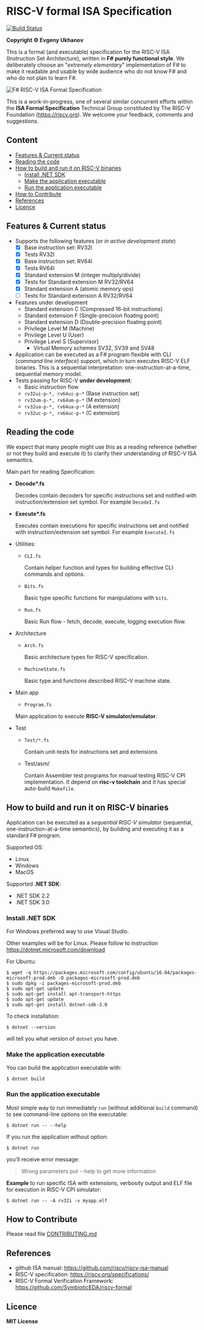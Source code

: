 # RISC-V formal ISA Specification
[![Build Status](https://travis-ci.org/mrLSD/riscv-fs.svg?branch=master)](https://travis-ci.org/mrLSD/riscv-fs)

**Copyright &copy; Evgeny Ukhanov**

This is a formal (and executable) specification for the 
RISC-V ISA (Instruction Set Architecture), written in 
**F# purely functional style**. We deliberately choose 
an "_extremely elementary_" implementation of F# to make it 
readable and usable by wide audience who do not know F# and who 
do not plan to learn F#.

![F# RISC-V ISA Formal Specification](https://miro.medium.com/max/2474/1*88Zj-QJq48IZTiCGUo5mSQ.png)

This is a work-in-progress, one of several similar concurrent 
efforts within the **ISA Formal Specification** 
Technical Group constituted by The RISC-V Foundation 
(https://riscv.org). We welcome your feedback, comments and suggestions. 

## Content
* [Features & Current status](#features--current-status) 
* [Reading the code](#reading-the-code)
* [How to build and run it on RISC-V binaries](#how-to-build-and-run-it-on-risc-v-binaries)
  * [Install .NET SDK](#install-.net-sdk)
  * [Make the application executable](#make-the-application-executable)
  * [Run the application executable](#run-the-application-executable)
* [How to Contribute](#how-to-contribute)
* [References](#references)  
* [Licence](#licence)
 
## Features & Current status
* Supports the following features (or _in active development state_)
  - [x] Base instruction set: RV32I
  - [x] Tests RV32I
  - [x] Base instruction set: RV64I
  - [x] Tests RV64I
  - [x] Standard extension M (integer multiply/divide)
  - [x] Tests for Standard extension M RV32/RV64
  - [x] Standard extension A (atomic memory ops)
  - [ ] Tests for Standard extension A RV32/RV64
* Features under development
  * Standard extension C (Compressed 16-bit instructions)
  * Standard extension F (Single-precision floating point)
  * Standard extension D (Double-precision floating point)
  * Privilege Level M (Machine)
  * Privilege Level U (User)
  * Privilege Level S (Supervisor)
    * Virtual Memory schemes SV32, SV39 and SV48
* Application can be executed as a F# program flexible with 
CLI (_command line interface_) support, which in 
turn executes RISC-V ELF binaries. This is a sequential 
interpretation: one-instruction-at-a-time, sequential 
memory model.
* Tests passing for RISC-V **under development**:
  * Basic instruction flow
  * `rv32ui-p-*, rv64ui-p-*` (Base instruction set)
  * `rv32um-p-*, rv64um-p-*` (M extension)
  * `rv32ua-p-*, rv64ua-p-*` (A extension)
  * `rv32uc-p-*, rv64uc-p-*` (C extension)

## Reading the code
We expect that many people might use this as a reading 
reference (whether or not they build and execute it) to 
clarify their understanding of RISC-V ISA semantics.

Main part for reading Specification:
* **Decode\*.fs**
  
  Decodes contain decoders for specific instructions set
  and notified with instruction/extension set symbol. For example `DecodeI.fs`
* **Execute\*.fs**

  Executes contain executions for specific instructions set
  and notified with instruction/extension set symbol. For example `ExecuteI.fs`
  
* Utilities:
  * `CLI.fs`
    
    Contain helper function and types for
    building effective CLI commands and options.
  
  * `Bits.fs`
    
    Basic type specific functions for 
    manipulations with `bits`.
  
  * `Run.fs`
  
    Basic Run flow - fetch, decode, execute,
    logging execution flow.  

* Architecture
  * `Arch.fs`

    Basic architecture types for RISC-V specification.
  
  * `MachineState.fs`
  
    Basic type and functions described
    RISC-V machine state.  

* Main app
  * `Program.fs`
  
  Main application to execute **RISC-V simulator/emulator**.
  
* Test
  * `Test/*.fs`
  
    Contain unit-tests for instructions set
    and extensions
    
  * Test/asm/
  
    Contain Assembler test programs for
    manual testing RISC-V CPI implementation.
    It depend on **risc-v toolchain** and 
    it has special auto-build `Makefile`.      

## How to build and run it on RISC-V binaries
Application can be executed as a _sequential RISC-V simulator_ 
(sequential, one-instruction-at-a-time semantics), by 
building and executing it as a standard F# program.

Supported OS:
* Linux
* Windows
* MacOS

Supported **.NET SDK**:
* .NET SDK 2.2
* .NET SDK 3.0

### Install .NET SDK

For Windows preferred way to use Visual Studio.

Other examples will be for Linux.
Please follow to instruction https://dotnet.microsoft.com/download

For Ubuntu:
```
$ wget -q https://packages.microsoft.com/config/ubuntu/16.04/packages-microsoft-prod.deb -O packages-microsoft-prod.deb
$ sudo dpkg -i packages-microsoft-prod.deb
$ sudo apt-get update
$ sudo apt-get install apt-transport-https
$ sudo apt-get update
$ sudo apt-get install dotnet-sdk-3.0
```
To check installation:

`$ dotnet --version`

will tell you what version of `dotnet` you have.

### Make the application executable
You can build the application executable with:

`$ dotnet build`

### Run the application executable

Most simple way to run immediately `run` (without 
additional `build` command) to see command-line 
options on the executable:

`$ dotnet run -- --help`

If you run the application without option:

`$ dotnet run`

you'll receive error message:

> Wrong parameters put --help to get more information

**Example** to run specific ISA with extensions, verbosity
output and ELF file for execution in RISC-V CPI simulator:

`$ dotnet run -- -A rv32i -v myapp.elf`

## How to Contribute

Please read file [CONTRIBUTING.md](CONTRIBUTING.md)

## References

* github ISA manual: https://github.com/riscv/riscv-isa-manual
* RISC-V specification: https://riscv.org/specifications/
* RISC-V Formal Verification Framework: https://github.com/SymbioticEDA/riscv-formal

## Licence
**MIT License**
